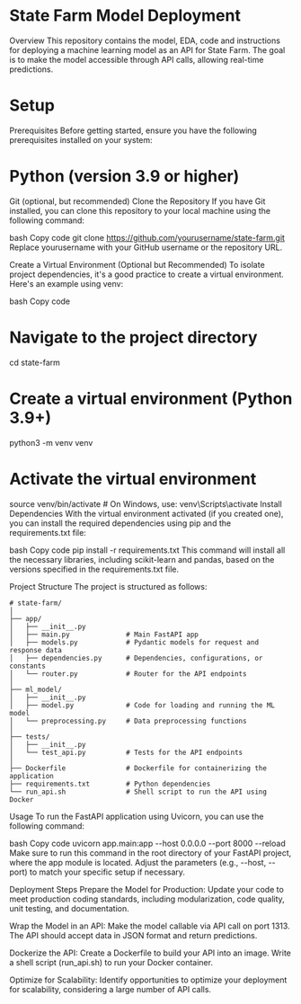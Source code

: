 # State Farm Model Deployment
Overview
This repository contains the model, EDA, code and instructions for deploying a machine learning model as an API for State Farm. The goal is to make the model accessible through API calls, allowing real-time predictions.

# Setup
Prerequisites
Before getting started, ensure you have the following prerequisites installed on your system:

# Python (version 3.9 or higher)
Git (optional, but recommended)
Clone the Repository
If you have Git installed, you can clone this repository to your local machine using the following command:

bash
Copy code
git clone https://github.com/yourusername/state-farm.git
Replace yourusername with your GitHub username or the repository URL.

Create a Virtual Environment (Optional but Recommended)
To isolate project dependencies, it's a good practice to create a virtual environment. Here's an example using venv:

bash
Copy code
# Navigate to the project directory
cd state-farm

# Create a virtual environment (Python 3.9+)
python3 -m venv venv

# Activate the virtual environment
source venv/bin/activate  # On Windows, use: venv\Scripts\activate
Install Dependencies
With the virtual environment activated (if you created one), you can install the required dependencies using pip and the requirements.txt file:

bash
Copy code
pip install -r requirements.txt
This command will install all the necessary libraries, including scikit-learn and pandas, based on the versions specified in the requirements.txt file.

Project Structure
The project is structured as follows:

```
# state-farm/
│
├── app/
│   ├── __init__.py
│   ├── main.py              # Main FastAPI app
│   ├── models.py            # Pydantic models for request and response data
│   ├── dependencies.py      # Dependencies, configurations, or constants
│   └── router.py            # Router for the API endpoints
│
├── ml_model/
│   ├── __init__.py
│   ├── model.py             # Code for loading and running the ML model
│   └── preprocessing.py     # Data preprocessing functions
│
├── tests/
│   ├── __init__.py
│   └── test_api.py          # Tests for the API endpoints
│
├── Dockerfile               # Dockerfile for containerizing the application
├── requirements.txt         # Python dependencies
└── run_api.sh               # Shell script to run the API using Docker
```
Usage
To run the FastAPI application using Uvicorn, you can use the following command:

bash
Copy code
uvicorn app.main:app --host 0.0.0.0 --port 8000 --reload
Make sure to run this command in the root directory of your FastAPI project, where the app module is located. Adjust the parameters (e.g., --host, --port) to match your specific setup if necessary.

Deployment Steps
Prepare the Model for Production: Update your code to meet production coding standards, including modularization, code quality, unit testing, and documentation.

Wrap the Model in an API: Make the model callable via API call on port 1313. The API should accept data in JSON format and return predictions.

Dockerize the API: Create a Dockerfile to build your API into an image. Write a shell script (run_api.sh) to run your Docker container.

Optimize for Scalability: Identify opportunities to optimize your deployment for scalability, considering a large number of API calls.

